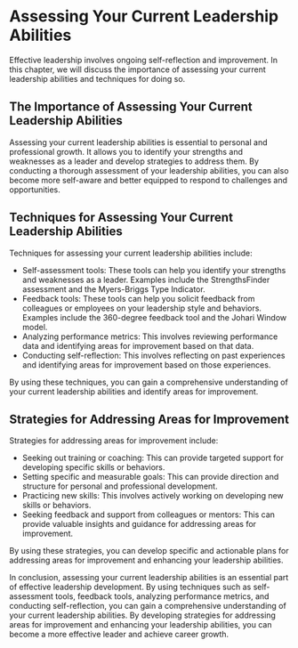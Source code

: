 Assessing Your Current Leadership Abilities
=========================================================================================

Effective leadership involves ongoing self-reflection and improvement. In this chapter, we will discuss the importance of assessing your current leadership abilities and techniques for doing so.

The Importance of Assessing Your Current Leadership Abilities
-------------------------------------------------------------

Assessing your current leadership abilities is essential to personal and professional growth. It allows you to identify your strengths and weaknesses as a leader and develop strategies to address them. By conducting a thorough assessment of your leadership abilities, you can also become more self-aware and better equipped to respond to challenges and opportunities.

Techniques for Assessing Your Current Leadership Abilities
----------------------------------------------------------

Techniques for assessing your current leadership abilities include:

* Self-assessment tools: These tools can help you identify your strengths and weaknesses as a leader. Examples include the StrengthsFinder assessment and the Myers-Briggs Type Indicator.
* Feedback tools: These tools can help you solicit feedback from colleagues or employees on your leadership style and behaviors. Examples include the 360-degree feedback tool and the Johari Window model.
* Analyzing performance metrics: This involves reviewing performance data and identifying areas for improvement based on that data.
* Conducting self-reflection: This involves reflecting on past experiences and identifying areas for improvement based on those experiences.

By using these techniques, you can gain a comprehensive understanding of your current leadership abilities and identify areas for improvement.

Strategies for Addressing Areas for Improvement
-----------------------------------------------

Strategies for addressing areas for improvement include:

* Seeking out training or coaching: This can provide targeted support for developing specific skills or behaviors.
* Setting specific and measurable goals: This can provide direction and structure for personal and professional development.
* Practicing new skills: This involves actively working on developing new skills or behaviors.
* Seeking feedback and support from colleagues or mentors: This can provide valuable insights and guidance for addressing areas for improvement.

By using these strategies, you can develop specific and actionable plans for addressing areas for improvement and enhancing your leadership abilities.

In conclusion, assessing your current leadership abilities is an essential part of effective leadership development. By using techniques such as self-assessment tools, feedback tools, analyzing performance metrics, and conducting self-reflection, you can gain a comprehensive understanding of your current leadership abilities. By developing strategies for addressing areas for improvement and enhancing your leadership abilities, you can become a more effective leader and achieve career growth.

